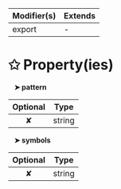 | Modifier(s)                            | Extends                                    |
|----------------------------------------|--------------------------------------------|
| export | - |

# &#10025; Property(ies)

&nbsp;&nbsp; **&#10148; pattern**

| Optional                           | Type                         |
|:----------------------------------:|------------------------------|
| ✘ | string |

&nbsp;&nbsp; **&#10148; symbols**

| Optional                           | Type                         |
|:----------------------------------:|------------------------------|
| ✘ | string |